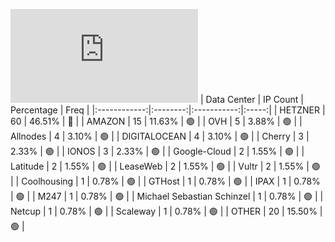 ![Diagramm](https://github.com/111STAVR111/props/blob/main/Celestia/Mainnet/Decentralization/1/README.md)
| Data Center | IP Count | Percentage | Freq |
|:------------:|:--------:|:-----------:|:-----:|
| HETZNER | 60 | 46.51% | 🔴 |
| AMAZON | 15 | 11.63% | 🟢 |
| OVH | 5 | 3.88% | 🟢 |
| Allnodes | 4 | 3.10% | 🟢 |
| DIGITALOCEAN | 4 | 3.10% | 🟢 |
| Cherry | 3 | 2.33% | 🟢 |
| IONOS | 3 | 2.33% | 🟢 |
| Google-Cloud | 2 | 1.55% | 🟢 |
| Latitude | 2 | 1.55% | 🟢 |
| LeaseWeb | 2 | 1.55% | 🟢 |
| Vultr | 2 | 1.55% | 🟢 |
| Coolhousing | 1 | 0.78% | 🟢 |
| GTHost | 1 | 0.78% | 🟢 |
| IPAX | 1 | 0.78% | 🟢 |
| M247 | 1 | 0.78% | 🟢 |
| Michael Sebastian Schinzel | 1 | 0.78% | 🟢 |
| Netcup | 1 | 0.78% | 🟢 |
| Scaleway | 1 | 0.78% | 🟢 |
| OTHER | 20 | 15.50% | 🟢 |